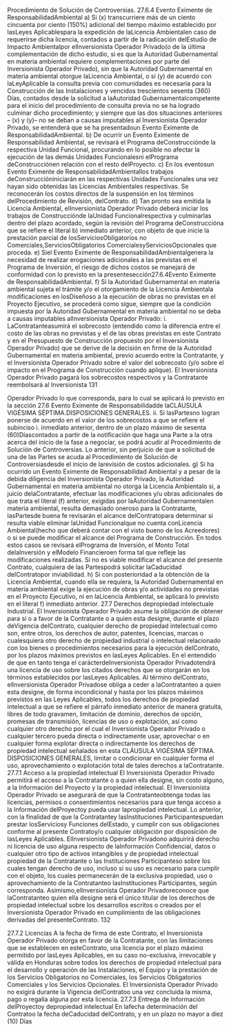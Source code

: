 Procedimiento de Solución de Controversias.
27.6.4 Evento Eximente de ResponsabilidadAmbiental
a) Si (x) transcurriere más de un ciento cincuenta por ciento (150%) adicional del tiempo máximo establecido por
lasLeyes Aplicablespara la expedición de laLicencia Ambientalen caso de requerirse dicha licencia, contados
a partir de la radicación delEstudio de Impacto Ambientalpor elInversionista Operador Privado(o de la última
complementación de dicho estudio, si es que la Autoridad Gubernamental en materia ambiental requiere
complementaciones por parte del Inversionista Operador Privado), sin que la Autoridad Gubernamental en
materia ambiental otorgue laLicencia Ambiental, o si (y) de acuerdo con laLeyAplicable la consulta previa con
comunidades es necesaria para la Construcción de las Instalaciones y vencidos trescientos sesenta (360)
Días, contados desde la solicitud a laAutoridad Gubernamentalcompetente para el inicio del procedimiento de
consulta previa no se ha logrado culminar dicho procedimiento; y siempre que las dos situaciones anteriores –
(x) y (y)– no se deban a causas imputables al Inversionista Operador Privado, se entenderá que se ha
presentadoun Evento Eximente de ResponsabilidadAmbiental.
b) De ocurrir un Evento Eximente de Responsabilidad Ambiental, se revisará el Programa deConstrucciónde la
respectiva Unidad Funcional, procurando en lo posible no afectar la ejecución de las demás Unidades
Funcionalesni elPrograma deConstrucciónen relación con el resto delProyecto.
c) En los eventosun Evento Eximente de ResponsabilidadAmbientallos trabajos deConstruccióniniciarán en las
respectivas Unidades Funcionales una vez hayan sido obtenidas las Licencias Ambientales respectivas. Se
reconocerán los costos directos de la suspensión en los términos delProcedimiento de Revisión, delContrato.
d) Tan pronto sea emitida la Licencia Ambiental, elInversionista Operador Privado deberá iniciar los trabajos de
Construcciónde laUnidad Funcionalrespectiva y culminarlas dentro del plazo acordado, según la revisión del
Programa deConstruccióna que se refiere el literal b) inmediato anterior, con objeto de que inicie la prestación
parcial de losServiciosObligatorios no Comerciales,ServiciosObligatorios ComercialesyServiciosOpcionales
que proceda.
e) Siel Evento Eximente de ResponsabilidadAmbientalgenera la necesidad de realizar erogaciones adicionales
a las previstas en el Programa de Inversión, el riesgo de dichos costos se manejará de conformidad con lo
previsto en la presentesección27.6.4Evento Eximente de ResponsabilidadAmbiental.
f) Si la Autoridad Gubernamental en materia ambiental sujeta el trámite y/o el otorgamiento de la Licencia
Ambientala modificaciones en losDiseñoso a la ejecución de obras no previstas en el Proyecto Ejecutivo, se
procederá como sigue, siempre que la condición impuesta por la Autoridad Gubernamental en materia
ambiental no se deba a causas imputables alInversionista Operador Privado:
i. LaContratanteasumirá el sobrecosto (entendido como la diferencia entre el costo de las obras no previstas
y el de las obras previstas en este Contrato y en el Presupuesto de Construcción propuesto por el
Inversionista Operador Privado) que se derive de la decisión en firme de la Autoridad Gubernamental en
materia ambiental, previo acuerdo entre la Contratante, y el Inversionista Operador Privado sobre el valor
del sobrecosto (y/o sobre el impacto en el Programa de Construcción cuando aplique). El Inversionista
Operador Privado pagará los sobrecostos respectivos y la Contratante reembolsará al Inversionista
131

Operador Privado lo que corresponda, para lo cual se aplicará lo previsto en la sección 27.6 Evento
Eximente de Responsabilidadde laCLÁUSULA VIGÉSIMA SÉPTIMA.DISPOSICIONES GENERALES.
ii. Si lasPartesno logran ponerse de acuerdo en el valor de los sobrecostos a que se refiere el subinciso i.
inmediato anterior, dentro de un plazo máximo de sesenta (60)Díascontados a partir de la notificación que
haga una Parte a la otra acerca del inicio de la fase a negociar, se podrá acudir al Procedimiento de
Solución de Controversias. Lo anterior, sin perjuicio de que a solicitud de una de las Partes se acuda al
Procedimiento de Solución de Controversiasdesde el inicio de larevisión de costos adicionales.
g) Si ha ocurrido un Evento Eximente de Responsabilidad Ambiental y a pesar de la debida diligencia del
Inversionista Operador Privado, la Autoridad Gubernamental en materia ambiental no otorga la Licencia
Ambientalo si, a juicio delaContratante, efectuar las modificaciones y/u obras adicionales de que trata el literal
(f) anterior, exigidas por laAutoridad Gubernamentalen materia ambiental, resulta demasiado oneroso para la
Contratante, lasPartesde buena fe revisarán el alcance delContratopara determinar si resulta viable eliminar
laUnidad Funcionalque no cuenta conLicencia Ambiental(hecho que deberá contar con el visto bueno de los
Acreedores) o si se puede modificar el alcance del Programa de Construcción. En todos estos casos se
revisará elPrograma de Inversión, el Monto Total delaInversión y elModelo Financieroen forma tal que refleje
las modificaciones realizadas. Si no es viable modificar el alcance del presente Contrato, cualquiera de las
Partespodrá solicitar laCaducidad delContratopor inviabilidad.
h) Si con posterioridad a la obtención de la Licencia Ambiental, cuando ella se requiera, la Autoridad
Gubernamental en materia ambiental exige la ejecución de obras y/o actividades no previstas en el Proyecto
Ejecutivo, ni en laLicencia Ambiental, se aplicará lo previsto en el literal f) inmediato anterior.
27.7 Derechos depropiedad intelectuale Industrial.
El Inversionista Operador Privado asume la obligación de obtener para sí o a favor de la Contratante o a quien esta
designe, durante el plazo deVigencia delContrato, cualquier derecho de propiedad intelectual como son, entre otros, los
derechos de autor, patentes, licencias, marcas o cualesquiera otro derecho de propiedad industrial o intelectual
relacionado con los bienes o procedimientos necesarios para la ejecución delContrato, por los plazos máximos previstos
en lasLeyes Aplicables. En el entendido de que en tanto tenga el carácterdeInversionista Operador Privadotendrá una
licencia de uso sobre los citados derechos que se otorgarán en los términos establecidos por lasLeyes Aplicables.
Al término delContrato, elInversionista Operador Privadose obliga a ceder a laContratanteo a quien esta designe, de
forma incondicional y hasta por los plazos máximos previstos en las Leyes Aplicables, todos los derechos de propiedad
intelectual a que se refiere el párrafo inmediato anterior de manera gratuita, libres de todo gravamen, limitación de
dominio, derechos de opción, promesas de transmisión, licencias de uso o explotación, así como cualquier otro derecho
por el cual el Inversionista Operador Privado o cualquier tercero pueda directa o indirectamente usar, aprovechar o en
cualquier forma explotar directa o indirectamente los derechos de propiedad intelectual señalados en esta CLÁUSULA
VIGÉSIMA SÉPTIMA. DISPOSICIONES GENERALES, limitar o condicionar en cualquier forma el uso, aprovechamiento
o explotación total de tales derechos a laContratante.
27.7.1 Acceso a la propiedad intelectual
El Inversionista Operador Privado permitirá el acceso a la Contratante o a quien ella designe, sin costo alguno, a la
Información del Proyecto y la propiedad intelectual. El Inversionista Operador Privado se asegurará de que la
Contratanteobtenga todas las licencias, permisos o consentimientos necesarios para que tenga acceso a la Información
delProyectoy pueda usar lapropiedad intelectual. Lo anterior, con la finalidad de que la Contratantey lasInstituciones
Participantespuedan prestar losServiciosy Funciones delEstado, y cumplir con sus obligaciones conforme al presente
Contratoy/o cualquier obligación por disposición de lasLeyes Aplicables.
ElInversionista Operador Privadono adquirirá derecho ni licencia de uso alguna respecto de laInformación Confidencial,
datos o cualquier otro tipo de activos intangibles y de propiedad intelectual propiedad de la Contratante o las
Instituciones Participanteso sobre los cuales tengan derecho de uso, incluso si su uso es necesario para cumplir con el
objeto, los cuales permanecerán de la exclusiva propiedad, uso o aprovechamiento de la Contratanteo lasInstituciones
Participantes, según corresponda.
Asimismo,elInversionista Operador Privadoreconoce que laContratanteo quien ella designe será el único titular de los
derechos de propiedad intelectual sobre los desarrollos escritos o creados por el Inversionista Operador Privado en
cumplimiento de las obligaciones derivadas del presenteContrato.
132

27.7.2 Licencias
A la fecha de firma de este Contrato, el Inversionista Operador Privado otorga en favor de la Contratante, con las
limitaciones que se establecen en esteContrato, una licencia por el plazo máximo permitido por lasLeyes Aplicables, en
su caso no-exclusiva, irrevocable y válida en Honduras sobre todos los derechos de propiedad intelectual para el
desarrollo y operación de las Instalaciones, el Equipo y la prestación de los Servicios Obligatorios no Comerciales, los
Servicios Obligatorios Comerciales y los Servicios Opcionales. El Inversionista Operador Privado no exigirá durante la
Vigencia delContratoo una vez concluida la misma, pago o regalía alguna por esta licencia.
27.7.3 Entrega de Información delProyectoy depropiedad intelectual
En lafecha determinación del Contratoo la fecha deCaducidad delContrato, y en un plazo no mayor a diez (10) Días
